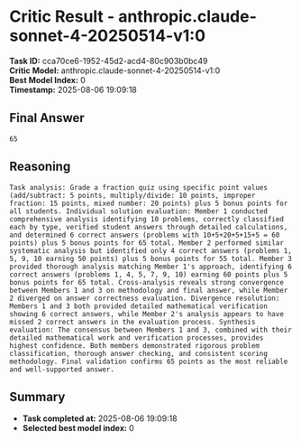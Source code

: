# Critic Result - anthropic.claude-sonnet-4-20250514-v1:0

**Task ID:** cca70ce6-1952-45d2-acd4-80c903b0bc49  
**Critic Model:** anthropic.claude-sonnet-4-20250514-v1:0  
**Best Model Index:** 0  
**Timestamp:** 2025-08-06 19:09:18

## Final Answer
```
65
```

## Reasoning
```
Task analysis: Grade a fraction quiz using specific point values (add/subtract: 5 points, multiply/divide: 10 points, improper fraction: 15 points, mixed number: 20 points) plus 5 bonus points for all students. Individual solution evaluation: Member 1 conducted comprehensive analysis identifying 10 problems, correctly classified each by type, verified student answers through detailed calculations, and determined 6 correct answers (problems with 10+5+20+5+15+5 = 60 points) plus 5 bonus points for 65 total. Member 2 performed similar systematic analysis but identified only 4 correct answers (problems 1, 5, 9, 10 earning 50 points) plus 5 bonus points for 55 total. Member 3 provided thorough analysis matching Member 1's approach, identifying 6 correct answers (problems 1, 4, 5, 7, 9, 10) earning 60 points plus 5 bonus points for 65 total. Cross-analysis reveals strong convergence between Members 1 and 3 on methodology and final answer, while Member 2 diverged on answer correctness evaluation. Divergence resolution: Members 1 and 3 both provided detailed mathematical verification showing 6 correct answers, while Member 2's analysis appears to have missed 2 correct answers in the evaluation process. Synthesis evaluation: The consensus between Members 1 and 3, combined with their detailed mathematical work and verification processes, provides highest confidence. Both members demonstrated rigorous problem classification, thorough answer checking, and consistent scoring methodology. Final validation confirms 65 points as the most reliable and well-supported answer.
```

## Summary
- **Task completed at:** 2025-08-06 19:09:18
- **Selected best model index:** 0
